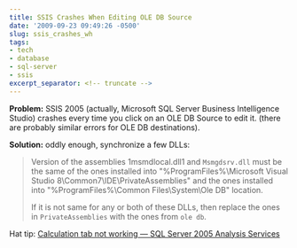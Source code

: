 ```yaml
---
title: SSIS Crashes When Editing OLE DB Source
date: '2009-09-23 09:49:26 -0500'
slug: ssis_crashes_wh
tags:
- tech
- database
- sql-server
- ssis
excerpt_separator: <!-- truncate -->
---
```


**Problem:** SSIS 2005 (actually, Microsoft SQL Server Business Intelligence
Studio) crashes every time you click on an OLE DB Source to edit it. (there are
probably similar errors for OLE DB destinations).

**Solution:** oddly enough, synchronize a few DLLs:

> Version of the assemblies 1msmdlocal.dll1 and `Msmgdsrv.dll` must be the same
> of the ones installed into "%ProgramFiles%\Microsoft Visual Studio
> 8\Common7\IDE\PrivateAssemblies\" and the ones installed into
> "%ProgramFiles%\Common Files\System\Ole DB" location.
>
> If it is not same for any or both of these DLLs, then replace the ones in
> `PrivateAssemblies` with the ones from `ole db`.

Hat tip: [Calculation
tab not working &mdash; SQL Server 2005 Analysis Services](http://munishbansal.wordpress.com/2009/05/28/calculation-tab-not-working---sql-server-2005-analysis-services/)
